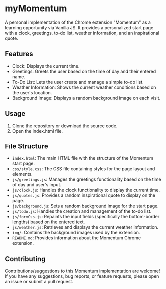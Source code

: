 # myMomentum
A personal implementation of the Chrome extension "Momentum" as a learning opportunity via Vanilla JS.
It provides a personalized start page with a clock, greetings, to-do list, weather information, and an inspirational quote.

## Features

- Clock: Displays the current time.
- Greetings: Greets the user based on the time of day and their entered name.
- To-Do List: Lets the user create and manage a simple to-do list.
- Weather Information: Shows the current weather conditions based on the user's location.
- Background Image: Displays a random background image on each visit.

## Usage

1. Clone the repository or download the source code.
2. Open the index.html file.

## File Structure

- `index.html`: The main HTML file with the structure of the Momentum start page.
- `css/style.css`: The CSS file containing styles for the page layout and elements.
- `js/greetings.js`: Manages the greetings functionality based on the time of day and user's input.
- `js/clock.js`: Handles the clock functionality to display the current time.
- `js/quotes.js`: Provides a random inspirational quote to display on the page.
- `js/background.js`: Sets a random background image for the start page.
- `js/todo.js`: Handles the creation and management of the to-do list.
- `js/formCss.js`: Repaints the input fields (specifically the bottom-border lengths) based on the entered text.
- `js/weather.js`: Retrieves and displays the current weather information.
- `img/`: Contains the background images used by the extension.
- `README.md`: Provides information about the Momentum Chrome extension.

## Contributing

Contributions/suggestions to this Momentum implementation are welcome! If you have any suggestions, bug reports, or feature requests, please open an issue or submit a pull request.
